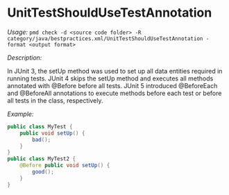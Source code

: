 
# UnitTestShouldUseTestAnnotation

*Usage:*
`pmd check -d <source code folder> -R category/java/bestpractices.xml/UnitTestShouldUseTestAnnotation -format <output format>`

*Description:*

In JUnit 3, the setUp method was used to set up all data entities required in running tests.
JUnit 4 skips the setUp method and executes all methods annotated with @Before before all tests.
JUnit 5 introduced @BeforeEach and @BeforeAll annotations to execute methods before each test or before all tests in the class, respectively.

*Example:*

```java
public class MyTest {
    public void setUp() {
        bad();
    }
}
public class MyTest2 {
    @Before public void setUp() {
        good();
    }
}      
```
